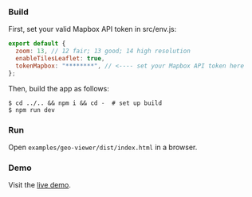 ### Build

First, set your valid Mapbox API token in src/env.js:

```js
export default {
  zoom: 13, // 12 fair; 13 good; 14 high resolution
  enableTilesLeaflet: true,
  tokenMapbox: "********", // <---- set your Mapbox API token here
};
```

Then, build the app as follows:

```
$ cd ../.. && npm i && cd -  # set up build
$ npm run dev
```

### Run

Open `examples/geo-viewer/dist/index.html` in a browser.

### Demo

Visit the [live demo](https://w3reality.github.io/three-geo/examples/geo-viewer/io/index.html).
